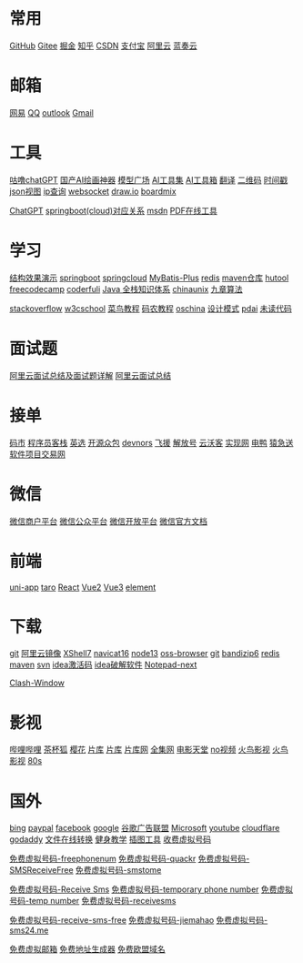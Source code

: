 # 常用
<a href="https://github.com" target="GitHub" title ="GitHub">GitHub</a>
<a href="https://gitee.com" target="Gitee" title ="Gitee">Gitee</a>
<a href="https://juejin.cn" target="掘金" title ="掘金">掘金</a>
<a href="https://www.zhihu.com" target="知乎" title ="知乎">知乎</a>
<a href="https://www.csdn.net/" target="CSDN" title ="CSDN">CSDN</a>
<a href="https://open.alipay.com/" target="_blank" title ="支付宝">支付宝</a>
<a href="https://www.aliyun.com/" target="阿里云" title ="阿里云">阿里云</a>
<a href="https://www.lanzou.com/" target="蓝奏云" title ="蓝奏云">蓝奏云</a>
# 邮箱
<a href="https://mail.163.com/" target="网易" title ="网易">网易</a>
<a href="https://mail.qq.com/" target="QQ" title ="QQ">QQ</a>
<a href="https://outlook.live.com/mail/0/" target="outlook" title ="outlook">outlook</a>
<a href="https://mail.google.com/mail/u/0/#inbox" target="Gmail" title ="Gmail">Gmail</a>
# 工具

<a href="https://chatgpt.igulu.love/" target="咕噜chatGPT" title ="咕噜chatGPT">咕噜chatGPT</a>
<a href="https://www.rightbrain.art/" target="国产AI绘画神器" title ="国产AI绘画神器">国产AI绘画神器</a>
<a href="https://www.liblibai.com/" target="模型广场" title ="模型广场">模型广场</a>
<a href="https://ai-bot.cn/" target="AI工具集" title ="AI工具集">AI工具集</a>
<a href="https://www.aiodt.com/" target="AI工具箱" title ="AI工具箱">AI工具箱</a>
<a href="http://nmt.youdao.com/" target="翻译" title ="翻译">翻译</a>
<a href="https://www.liantu.com/" target="二维码" title ="二维码">二维码</a>
<a href="https://tool.lu/timestamp" target="时间戳" title ="时间戳">时间戳</a>
<a href="https://www.bejson.com/explore/index_new/" target="json视图" title ="json视图">json视图</a>
<a href="https://ip.cn/" target="ip查询" title ="ip查询">ip查询</a>
<a href="http://www.wetools.com/websocket/" target="websocket" title ="websocket">websocket</a>
<a href="https://app.diagrams.net/" target="draw.io" title ="draw.io">draw.io</a>
<a href="https://boardmix.cn/app/my-space/" target="boardmix" title ="boardmix">boardmix</a>

<a href="https://chat.openai.com/" target="ChatGPT" title ="ChatGPT">ChatGPT</a>
<a href="https://start.spring.io/actuator/info" target="springboot（cloud）" title ="springboot（cloud）">springboot(cloud)对应关系</a>
<a href="https://msdn.itellyou.cn/" target="msdn" title ="msdn">msdn</a>
<a href="https://tools.pdf24.org/" target="PDF在线工具" title ="PDF在线工具">PDF在线工具</a>
# 学习

<a href="https://www.cs.usfca.edu/~galles/visualization/Algorithms.html" target="结构效果演示" title ="结构效果演示">结构效果演示</a>
<a href="http://springboot.fun/" target="springboot" title ="springboot">springboot</a>
<a href="https://www.springcloud.cc/" target="springcloud-cn" title ="springcloud-cn">springcloud</a>
<a href="https://baomidou.com/pages/24112f/" target="MyBatis-Plus" title ="MyBatis-Plus">MyBatis-Plus</a>
<a href="http://redisdoc.com/" target="redis" title ="redis">redis</a>
<a href="https://mvnrepository.com/" target="maven仓库" title ="maven仓库">maven仓库</a>
<a href="https://www.hutool.cn/docs/#/" target="hutool" title ="hutool">hutool</a>
<a href="https://www.freecodecamp.org/chinese/" target="freecodecamp" title ="freecodecamp">freecodecamp</a>
<a href="https://www.coderfuli.com/#/home" target="coderfuli" title ="coderfuli">coderfuli</a>
<a href="https://www.pdai.tech/md/resource/tools.html" target="Java 全栈知识体系" title ="Java 全栈知识体系">Java 全栈知识体系</a>
<a href="http://www.chinaunix.net/" target="chinaunix" title ="chinaunix">chinaunix</a>
<a href="https://www.jiuzhang.com/" target="九章算法" title ="九章算法">九章算法</a>

<a href="https://stackoverflow.com/" target="stackoverflow" title ="stackoverflow">stackoverflow</a>
<a href="https://www.w3cschool.cn/indexold/" target="w3cschool" title ="w3cschool">w3cschool</a>
<a href="https://www.runoob.com/" target="菜鸟教程" title ="菜鸟教程">菜鸟教程</a>
<a href="http://www.manongjc.com/" target="码农教程" title ="码农教程">码农教程</a>
<a href="https://tool.oschina.net/apidocs/" target="oschina" title ="oschina">oschina</a>
<a href="http://c.biancheng.net/design_pattern/" target="设计模式" title ="设计模式">设计模式</a>
<a href="https://pdai.tech/" target="pdai" title ="pdai">pdai</a>
<a href="https://www.wdbyte.com/" target="未读代码" title ="未读代码">未读代码</a>
# 面试题
<a href="https://note.youdao.com/ynoteshare/index.html?id=c10ecc5535e673b3f7fa396e57866569&type=note&_time=1677825428941" target="阿里云面试总结及面试题详解" title ="阿里云面试总结及面试题详解">阿里云面试总结及面试题详解</a>
<a href="https://shimo.im/docs/LUYuXUGSX8wTOzY7/read" target="阿里云面试总结" title ="阿里云面试总结">阿里云面试总结</a>
# 接单
<a href="https://codemart.com/" target = "码市" title= "码市">码市</a>
<a href="https://www.proginn.com/" target = "程序员客栈" title= "程序员客栈">程序员客栈</a>
<a href="https://www.yingxuan.co/" target = "英选" title= "英选">英选</a>
<a href="https://zb.oschina.net/projects/list.html" target = "开源众包" title= "开源众包">开源众包</a>
<a href="https://devnors.org/" target = "devnors" title= "devnors">devnors</a>
<a href="https://www.freetalen.com/" target = "飞援" title= "飞援">飞援</a>
<a href="https://www.jfh.com/" target = "解放号" title= "解放号">解放号</a>
<a href="https://www.clouderwork.com/" target = "云沃客" title= "云沃客">云沃客</a>
<a href="https://shixian.com/" target = "实现网" title= "实现网">实现网</a>
<a href="https://eleduck.com/" target = "电鸭" title= "电鸭">电鸭</a>
<a href="https://www.yuanjisong.com/" target = "猿急送" title= "猿急送">猿急送</a>
<a href="https://www.sxsoft.com" target = "软件项目交易网" title= "软件项目交易网">软件项目交易网</a>
# 微信
<a href="https://pay.weixin.qq.com/index.php/core/home/login" target="微信商户平台" title ="微信商户平台">微信商户平台</a>
<a href="https://mp.weixin.qq.com/cgi-bin/home?t=home/index&lang=zh_CN&token=467946659" target="微信公众平台" title ="微信公众平台">微信公众平台</a>
<a href="https://open.weixin.qq.com/cgi-bin/frame?t=home/web_tmpl&lang=zh_CN" target="微信开放平台" title ="微信开放平台">微信开放平台</a>
<a href="https://developers.weixin.qq.com/miniprogram/dev/framework/" target="weixin" title ="weixin">微信官方文档</a>
# 前端
<a href="https://uniapp.dcloud.io/" target="uni-app" title ="uni-app">uni-app</a>
<a href="https://taro.jd.com/" target="taro" title ="taro">taro</a>
<a href="https://zh-hans.reactjs.org/" target="reactjs" title ="reactjs">React</a>
<a href="https://cn.vuejs.org/" target="Vue2" title ="Vue2">Vue2</a>
<a href="https://v3.cn.vuejs.org/" target="Vue3" title ="Vue3">Vue3</a>
<a href="https://element.eleme.cn/#/zh-CN" target="element" title ="element">element</a>
# 下载

<a href="https://registry.npmmirror.com/binary.html?path=git-for-windows/" target="git" title ="git">git</a>
<a href="https://developer.aliyun.com/mirror/" target="阿里云镜像" title ="阿里云镜像">阿里云镜像</a>
<a href="https://wwi.lanzoup.com/ieMNH09umu1i" target="XShell7" title ="XShell7">XShell7</a>
<a href="https://wwi.lanzoup.com/imUkL0irrnij" target="navicat16" title ="navicat16">navicat16</a>
<a href="https://wwi.lanzoup.com/iuBtg13msuza" target="node13" title ="node13">node13</a>
<a href="https://wwi.lanzoup.com/iF5fc10mbzej" target="oss-browser" title ="oss-browser">oss-browser</a>
<a href="https://wwi.lanzoup.com/iiqLw0zj55sd" target="git" title ="git">git</a>
<a href="https://wwi.lanzoup.com/iCVZF0zj4zwb" target="bandizip6" title ="bandizip6">bandizip6</a>
<a href="https://wwi.lanzoup.com/ip2AL0zki3yb" target="redis" title ="redis">redis</a>
<a href="https://wwi.lanzoup.com/iO9gT0zj54uj" target="maven" title ="maven">maven</a>
<a href="https://wwi.lanzoup.com/ilejj1180kij" target="svn" title ="svn">svn</a>
<a href="https://wwi.lanzoup.com/iDllz10me64d" target="idea激活码" title ="idea激活码">idea激活码</a>
<a href="https://wwi.lanzoup.com/i66ih10md5re" target="idea破解软件" title ="idea破解软件">idea破解软件</a>
<a href="https://wwi.lanzoup.com/i9DwM13y9mbg" target="Notepad next" title ="Notepad next">Notepad-next</a>

<a href="https://wwi.lanzoup.com/iGUBS13pfcre" target="Clash Window" title ="Clash Window">Clash-Window</a>

# 影视
<a href="https://www.bilibili.com" target="哔哩哔哩" title ="哔哩哔哩">哔哩哔哩</a>
<a href="https://cupfox.app" target="茶杯狐" title ="茶杯狐">茶杯狐</a>
<a href="http://www.dmh8.com/" target="樱花" title ="樱花">樱花</a>
<a href="https://www.piaku.cc/" target="片库1" title ="片库">片库</a>
<a href="https://www.pkmp4.com/" target="片库2" title ="片库">片库</a>
<a href="https://www.471pk.com/" target="片库网" title ="片库网">片库网</a>
<a href="https://www.51doseo.com/" target="全集网" title ="">全集网</a>
<a href="https://www.loldytt.com/" target="电影天堂" title ="电影天堂">电影天堂</a>
<a href="https://www.novipnoad.com/" target="no视频" title ="no视频">no视频</a>
<a href="http://www.hnqzsy.net/" target="火鸟影视" title ="火鸟影视">火鸟影视</a>
<a href="http://www.hnqzsy.net/" target="火鸟影视" title ="火鸟影视">火鸟影视</a>
<a href="https://www.80s.tw/" target="80s" title ="80s">80s</a>

# 国外

<a href="https://www.bing.com/" target="bing" title ="bing">bing</a>
<a href="https://www.paypal.com/" target="paypal" title ="paypal">paypal</a>
<a href="https://www.facebook.com/" target="facebook" title ="facebook">facebook</a>
<a href="https://www.google.com/" target="google" title ="google">google</a>
<a href="https://www.google.com/adsense/new/u/0/pub-8923095162440718/onboarding" target="谷歌广告联盟" title ="谷歌广告联盟">谷歌广告联盟</a>
<a href="https://login.microsoftonline.com/" target="Microsoft" title ="Microsoft">Microsoft</a>
<a href="https://www.youtube.com/" target="youtube" title ="youtube">youtube</a>
<a href="https://www.cloudflare.com/zh-cn/" target="cloudflare" title ="cloudflare">cloudflare</a>
<a href="https://www.godaddy.com/en-sg" target="godaddy" title ="godaddy">godaddy</a>
<a href="https://www.aconvert.com/" target="文件在线转换" title ="文件在线转换">文件在线转换</a>
<a href="https://musclewiki.com/" target="健身教学" title ="健身教学">健身教学</a>
<a href="https://storyset.com/" target="插图工具" title ="插图工具">插图工具</a>
<a href="https://sms-activate.org/" target="收费虚拟号码" title ="收费虚拟号码">收费虚拟号码</a>

<a href="https://freephonenum.com" target="免费虚拟号码-freephonenum" title ="提供 10 个美国和 5 个加拿大的虚拟号码，可以接收和发送短信，发送短信每人每天仅限 5 条，无需注册，支持中文">免费虚拟号码-freephonenum</a>
<a href="https://quackr.io" target="免费虚拟号码-quackr" title ="提供美国、英国、韩国、中国等 22 个国家和地区的虚拟手机号码，可以接收验证码或其他短信，所有消息都会在 24 小时后自动删除，无需注册，不支持中文">免费虚拟号码-quackr</a>
<a href="https://smsreceivefree.com/" target="免费虚拟号码-SMSReceiveFree" title ="提供美国和加拿大的虚拟电话，所有消息都会在 7 天后删除，无需注册，不支持中文">免费虚拟号码-SMSReceiveFree</a>
<a href="https://smstome.com/" target="免费虚拟号码-smstome" title ="提供美国、加拿大、英国、法国、芬兰和瑞典的虚拟号码，所有消息都会在 2-3 天后删除，无需注册，不支持中文">免费虚拟号码-smstome</a>

<a href="https://receive-smss.com" target="免费虚拟号码-Receive Sms" title ="提供美国、加拿大、英国和数个欧洲国家的虚拟号码，没有亚洲国家虚拟电话号码。接收短信数量不限，所有消息都会在 24 小时内删除，无需注册，不支持中文">免费虚拟号码-Receive Sms</a>
<a href="https://temporary-phone-number.com" target="免费虚拟号码-temporary phone number" title ="提供欧美、香港、日本、马来西亚等十几个国家地区的虚拟号码，无需注册，不支持中文">免费虚拟号码-temporary phone number</a>
<a href="https://temp-number.com/" target="免费虚拟号码-temp number" title ="提供欧美各国的虚拟号码，所有消息只保留 7 天，无需注册，不支持中文">免费虚拟号码-temp number</a>
<a href="https://www.receivesms.org/" target="免费虚拟号码-receivesms" title ="只有美国、加拿大、瑞典和英国的少量号码供用户选择，无需注册，不支持中文">免费虚拟号码-receivesms</a>

<a href="https://receive-sms-free.cc/" target="免费虚拟号码-receive-sms-free" title ="提供美国、英国、法国等地的大量虚拟手机号，无需注册，不支持中文">免费虚拟号码-receive-sms-free</a>
<a href="https://jiemahao.com/" target="免费虚拟号码-jiemahao" title ="提供美国、英国、泰国、香港等地的虚拟号码，所有短信记录在 7 天后删除，无需注册，支持中文">免费虚拟号码-jiemahao</a>
<a href="https://sms24.me/en" target="免费虚拟号码-sms24.me" title ="提供欧美各国和亚洲等地的虚拟电话，无需注册，不支持中文">免费虚拟号码-sms24.me</a>

<a href="https://internxt.com/zh/temporary-email" target="免费虚拟邮箱" title ="免费虚拟邮箱">免费虚拟邮箱</a>
<a href="https://www.meiguodizhi.com/" target="免费地址生成器" title ="免费地址生成器">免费地址生成器</a>
<a href="https://nic.eu.org/" target="免费欧盟域名" title ="免费欧盟域名">免费欧盟域名</a>
